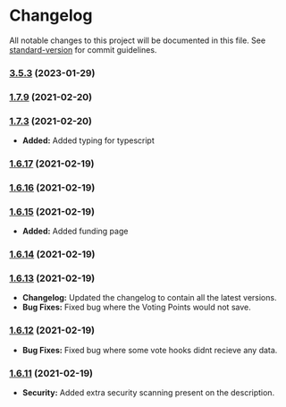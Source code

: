 # Changelog

All notable changes to this project will be documented in this file. See [standard-version](https://github.com/conventional-changelog/standard-version) for commit guidelines.

### [3.5.3](https://github.com/MaximKing1/BLWebhooks/compare/v3.0.0...v3.5.3) (2023-01-29)

### [1.7.9](https://github.com/MaximKing1/BLWebhooks/compare/v1.7.5...v1.7.9) (2021-02-20)

### [1.7.3](https://github.com/MaximKing1/BLWebhooks/compare/v1.7.2...v1.7.3) (2021-02-20)

* **Added:** Added typing for typescript
### [1.6.17](https://github.com/MaximKing1/BLWebhooks/compare/v1.6.16...v1.6.17) (2021-02-19)

### [1.6.16](https://github.com/MaximKing1/BLWebhooks/compare/v1.6.15...v1.6.16) (2021-02-19)

### [1.6.15](https://github.com/Strider-Bot/BLWebhooks/compare/v1.6.14...v1.6.15) (2021-02-19)

* **Added:** Added funding page
### [1.6.14](https://github.com/Strider-Bot/BLWebhooks/compare/v1.6.13...v1.6.14) (2021-02-19)

### [1.6.13](https://github.com/Strider-Bot/BLWebhooks/compare/v1.6.12...v1.6.13) (2021-02-19)

* **Changelog:** Updated the changelog to contain all the latest versions.
* **Bug Fixes:** Fixed bug where the Voting Points would not save.

### [1.6.12](https://github.com/Strider-Bot/BLWebhooks/compare/v1.6.11...v1.6.12) (2021-02-19)

* **Bug Fixes:** Fixed bug where some vote hooks didnt recieve any data.

### [1.6.11](https://github.com/Strider-Bot/BLWebhooks/compare/v1.6.10...v1.6.11) (2021-02-19)

* **Security:** Added extra security scanning present on the description.

